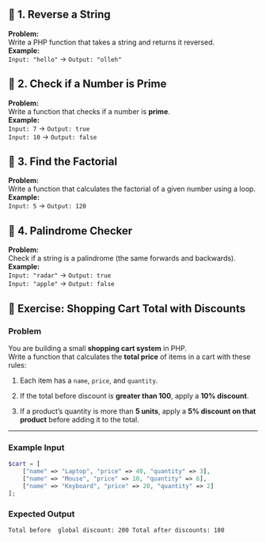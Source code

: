 ## 🔹 1. Reverse a String

**Problem:**  
Write a PHP function that takes a string and returns it reversed.  
**Example:**  
`Input: "hello"` → `Output: "olleh"`

## 🔹 2. Check if a Number is Prime

**Problem:**  
Write a function that checks if a number is **prime**.  
**Example:**  
`Input: 7` → `Output: true`  
`Input: 10` → `Output: false`

## 🔹 3. Find the Factorial

**Problem:**  
Write a function that calculates the factorial of a given number using a loop.  
**Example:**  
`Input: 5` → `Output: 120`
 
 ## 🔹 4. Palindrome Checker

**Problem:**  
Check if a string is a palindrome (the same forwards and backwards).  
**Example:**  
`Input: "radar"` → `Output: true`  
`Input: "apple"` → `Output: false`


## 📝 Exercise: Shopping Cart Total with Discounts

### Problem

You are building a small **shopping cart system** in PHP.  
Write a function that calculates the **total price** of items in a cart with these rules:

1.  Each item has a `name`, `price`, and `quantity`.
    
2.  If the total before discount is **greater than 100**, apply a **10% discount**.
    
3.  If a product’s quantity is more than **5 units**, apply a **5% discount on that product** before adding it to the total.
    

----------

### Example Input

```php
$cart = [
    ["name" => "Laptop", "price" => 40, "quantity" => 3],
    ["name" => "Mouse", "price" => 10, "quantity" => 6],
    ["name" => "Keyboard", "price" => 20, "quantity" => 2]
];
``` 

### Expected Output

`Total before  global discount: 200 Total after discounts: 180`
